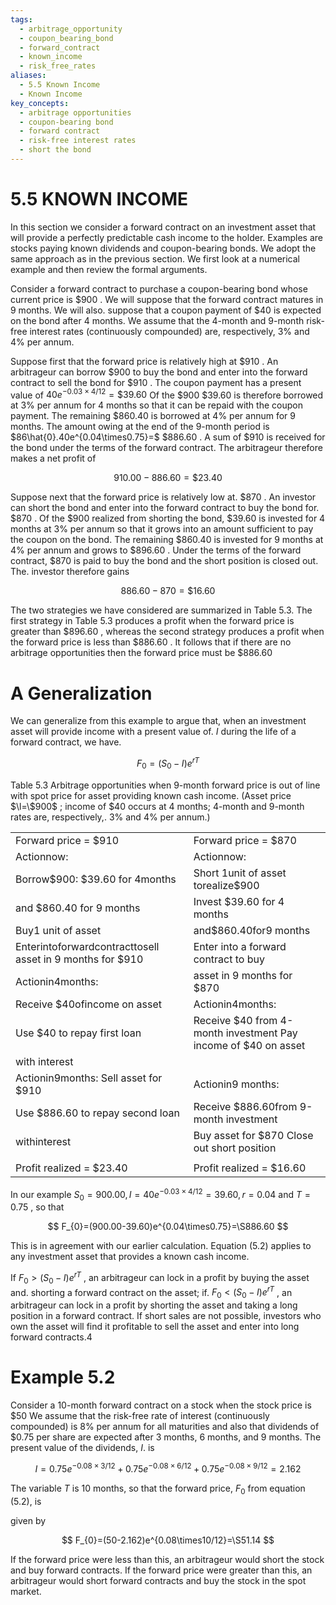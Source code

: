 ```yaml
---
tags:
  - arbitrage_opportunity
  - coupon_bearing_bond
  - forward_contract
  - known_income
  - risk_free_rates
aliases:
  - 5.5 Known Income
  - Known Income
key_concepts:
  - arbitrage opportunities
  - coupon-bearing bond
  - forward contract
  - risk-free interest rates
  - short the bond
---
```


# 5.5 KNOWN INCOME  

In this section we consider a forward contract on an investment asset that will provide a perfectly predictable cash income to the holder. Examples are stocks paying known dividends and coupon-bearing bonds. We adopt the same approach as in the previous section. We first look at a numerical example and then review the formal arguments.  

Consider a forward contract to purchase a coupon-bearing bond whose current price is $\$900$ . We will suppose that the forward contract matures in 9 months. We will also. suppose that a coupon payment of $\$40$ is expected on the bond after 4 months. We assume that the 4-month and 9-month risk-free interest rates (continuously compounded) are, respectively, $3\%$ and $4\%$ per annum.  

Suppose first that the forward price is relatively high at $\$910$ . An arbitrageur can borrow $\$900$ to buy the bond and enter into the forward contract to sell the bond for $\$910$ . The coupon payment has a present value of $40e^{-0.03\times4/12}=\$39.60$ Of the $\$900$ $\$39.60$ is therefore borrowed at $3\%$ per annum for 4 months so that it can be repaid with the coupon payment. The remaining $\$860.40$ is borrowed at $4\%$ per annum for 9 months. The amount owing at the end of the 9-month period is $86\hat{0}.40e^{0.04\times0.75}=$ $\$886.60$ . A sum of $\$910$ is received for the bond under the terms of the forward contract. The arbitrageur therefore makes a net profit of  

$$
910.00-886.60=\$23.40
$$  

Suppose next that the forward price is relatively low at. $\$870$ . An investor can short the bond and enter into the forward contract to buy the bond for. $\$870$ . Of the $\$900$ realized from shorting the bond, $\$39.60$ is invested for 4 months at $3\%$ per annum so that it grows into an amount sufficient to pay the coupon on the bond. The remaining $\$860.40$ is invested for 9 months at $4\%$ per annum and grows to $\$896.60$ . Under the terms of the forward contract, $\$870$ is paid to buy the bond and the short position is closed out. The. investor therefore gains  

$$
886.60-870=\$16.60
$$  

The two strategies we have considered are summarized in Table 5.3. The first strategy in Table 5.3 produces a profit when the forward price is greater than $\$896.60$ , whereas the second strategy produces a profit when the forward price is less than $\$886.60$ . It follows that if there are no arbitrage opportunities then the forward price must be $\$886.60$  

# A Generalization  

We can generalize from this example to argue that, when an investment asset will provide income with a present value of. $I$ during the life of a forward contract, we have.  

$$
F_{0}=(S_{0}-I)e^{r T}
$$  

Table 5.3  Arbitrage opportunities when 9-month forward price is out of line with spot price for asset providing known cash income. (Asset price $\l=\$900$ ; income of $\$40$ occurs at 4 months; 4-month and 9-month rates are, respectively,. $3\%$ and $4\%$ per annum.)   


<html><body><table><tr><td>Forward price = $910</td><td>Forward price = $870</td></tr><tr><td>Actionnow:</td><td>Actionnow:</td></tr><tr><td>Borrow$900: $39.60 for 4months</td><td>Short 1unit of asset torealize$900</td></tr><tr><td>and $860.40 for 9 months</td><td>Invest $39.60 for 4 months</td></tr><tr><td>Buy1 unit of asset</td><td>and$860.40for9 months</td></tr><tr><td>Enterintoforwardcontracttosell asset in 9 months for $910</td><td>Enter into a forward contract to buy</td></tr><tr><td>Actionin4months:</td><td>asset in 9 months for $870</td></tr><tr><td>Receive $40ofincome on asset</td><td>Actionin4months:</td></tr><tr><td>Use $40 to repay first loan</td><td>Receive $40 from 4-month investment Pay income of $40 on asset</td></tr><tr><td>with interest</td><td></td></tr><tr><td>Actionin9months: Sell asset for $910</td><td>Actionin9 months:</td></tr><tr><td>Use $886.60 to repay second loan</td><td>Receive $886.60from 9-month investment</td></tr><tr><td>withinterest</td><td>Buy asset for $870 Close out short position</td></tr><tr><td></td><td></td></tr><tr><td>Profit realized = $23.40</td><td>Profit realized = $16.60</td></tr></table></body></html>  

In our example $S_{0}=900.00,I=40e^{-0.03\times4/12}=39.60,r=0.04$ and $T=0.75$ , so that  

$$
F_{0}=(900.00-39.60)e^{0.04\times0.75}=\S886.60
$$  

This is in agreement with our earlier calculation. Equation (5.2) applies to any investment asset that provides a known cash income.  

If $F_{0}>(S_{0}-I)e^{r T}$ , an arbitrageur can lock in a profit by buying the asset and. shorting a forward contract on the asset; if. $F_{0}<(S_{0}-I)e^{r T}$ , an arbitrageur can lock in a profit by shorting the asset and taking a long position in a forward contract. If short sales are not possible, investors who own the asset will find it profitable to sell the asset and enter into long forward contracts.4  

# Example 5.2  

Consider a 10-month forward contract on a stock when the stock price is $\$50$ We assume that the risk-free rate of interest (continuously compounded) is $8\%$ per annum for all maturities and also that dividends of $\$0.75$ per share are expected after 3 months, 6 months, and 9 months. The present value of the dividends, $I.$ is  

$$
I=0.75e^{-0.08\times3/12}+0.75e^{-0.08\times6/12}+0.75e^{-0.08\times9/12}=2.162
$$  

The variable $T$ is 10 months, so that the forward price, $F_{0}$ from equation (5.2), is  

given by  

$$
F_{0}=(50-2.162)e^{0.08\times10/12}=\S51.14
$$  

If the forward price were less than this, an arbitrageur would short the stock and buy forward contracts. If the forward price were greater than this, an arbitrageur would short forward contracts and buy the stock in the spot market.  
